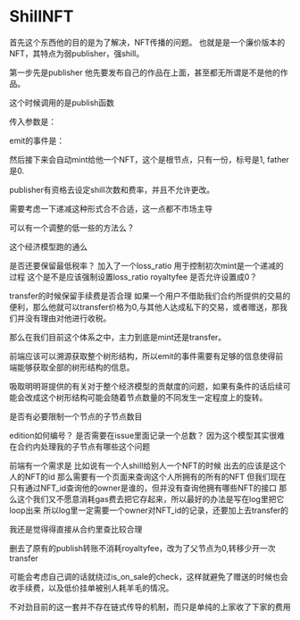 # ShillNFT



首先这个东西他的目的是为了解决，NFT传播的问题。
也就是是一个廉价版本的NFT，其特点为弱publisher，强shill。




第一步先是publisher
他先要发布自己的作品在上面，甚至都无所谓是不是他的作品。

这个时候调用的是publish函数
 
 传入参数是：



 emit的事件是：




 然后接下来会自动mint给他一个NFT，这个是根节点，只有一份，标号是1, father是0.


publisher有资格去设定shill次数和费率，并且不允许更改。


 需要考虑一下递减这种形式合不合适，这一点都不市场主导

可以有一个调整的低一些的方法么？


这个经济模型跑的通么


是否还要保留最低税率？
加入了一个loss_ratio
用于控制初次mint是一个递减的过程
这个是不是应该强制设置loss_ratio
royaltyfee 是否允许设置成0？

transfer的时候保留手续费是否合理
如果一个用户不借助我们合约所提供的交易的便利，那么他就可以transfer价格为0,与其他人达成私下的交易，或者赠送，那我们并没有理由对他进行收税。

那么在我们目前这个体系之中，主力到底是mint还是transfer。


前端应该可以溯源获取整个树形结构，所以emit的事件需要有足够的信息使得前端能够获取全部的树形结构的信息。

吸取明明哥提供的有关对于整个经济模型的贡献度的问题，如果有条件的话后续可能会改成这个树形结构可能会随着节点数量的不同发生一定程度上的旋转。

是否有必要限制一个节点的子节点数目


edition如何编号？
是否需要在issue里面记录一个总数？
因为这个模型其实很难在合约内处理我的子节点有哪些这个问题

前端有一个需求是
比如说有一个人shill给别人一个NFT的时候
出去的应该是这个人的NFT的id
那么需要有一个页面来查询这个人所拥有的所有的NFT
但我们现在只有通过NFT_id查询他的owner是谁的，但并没有查询他拥有哪些NFT的接口
那么这个我们又不愿意消耗gas费去把它存起来，所以最好的办法是写在log里把它loop出来
所以log里一定需要一个owner对NFT_id的记录，还要加上去transfer的


我还是觉得得直接从合约里查比较合理


删去了原有的publish转账不消耗royaltyfee，改为了父节点为0,转移少开一次transfer


可能会考虑自己调的话就绕过is_on_sale的check，这样就避免了赠送的时候也会收手续费，以及低价挂单被别人耗羊毛的情况。


不对劲目前的这一套并不存在链式传导的机制，而只是单纯的上家收了下家的费用